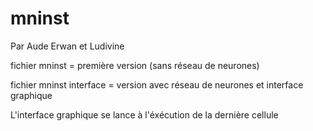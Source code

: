 # mninst
Par Aude Erwan et Ludivine

fichier mninst = première version (sans réseau de neurones)

fichier mninst interface = version avec réseau de neurones et interface graphique

L'interface graphique se lance à l'éxécution de la dernière cellule
